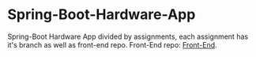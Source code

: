 # Spring-Boot-Hardware-App
Spring-Boot Hardware App divided by assignments, each assignment has it's branch as well as front-end repo.
Front-End repo: [Front-End](https://github.com/Andrija135/Angular-Hardware-App.git).
